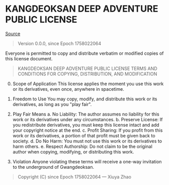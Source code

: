 # KANGDEOKSAN DEEP ADVENTURE PUBLIC LICENSE

[Source](https://github.com/zhaoxiuya/kda)

> Version 0.0.0, since Epoch 1758022064

Everyone is permitted to copy and distribute verbatim or modified copies of this license document.

> KANGDEOKSAN DEEP ADVENTURE PUBLIC LICENSE
> TERMS AND CONDITIONS FOR COPYING, DISTRIBUTION, AND MODIFICATION

0. Scope of Application
   This license applies the moment you use this work or its derivatives, even once, anywhere in spacetime.

1. Freedom to Use
   You may copy, modify, and distribute this work or its derivatives, as long as you "play fair".

2. Play Fair Means
   a. No Liability: The author assumes no liability for this work or its derivatives under any circumstances.
   b. Preserve License: If you redistribute derivatives, you must keep this license intact and add your copyright notice at the end.
   c. Profit Sharing: If you profit from this work or its derivatives, a portion of that profit must be given back to society.
   d. Do No Harm: You must not use this work or its derivatives to harm others.
   e. Respect Authorship: Do not claim to be the original author when copying, modifying, or distributing this work.

3. Violation
   Anyone violating these terms will receive a one-way invitation to the underground of Gwangdeoksan.

> Copyright (C) since Epoch 1758022064 — Xiuya Zhao
